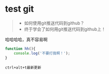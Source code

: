 # test git 

> * 如何使用git推送代码到github？
> * 终于学会了如何用git推送代码到github上！

哈哈哈哈，真不容易啊

```js
function hh(){
	console.log('不要打我啊！');
}
```

`ctrl+alt+t最新更新`